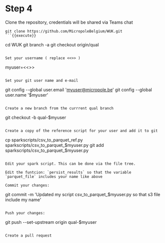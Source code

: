 # Step 4

Clone the repository, credentials will be shared via Teams chat  
```
git clone https://github.com/MicropoleBelgium/WUK.git
```{{execute}}

```
cd WUK
git branch -a
git checkout origin/qual
```{{execute}}

Set your username ( replace <<>> )  
```
myuser=<<>>
```

Set your git user name and e-mail 
```
git config --global user.email 'myuser@micropole.be'
git config --global user.name '$myuser'
```{{execute}}

Create a new branch from the currrent qual branch   
```
git checkout -b qual-$myuser
```{{execute}}

Create a copy of the reference script for your user and add it to git  
```
cp sparkscripts/csv_to_parquet_ref.py sparkscripts/csv_to_parquet_$myuser.py
git add sparkscripts/csv_to_parquet_$myuser.py
```{{execute}}

Edit your spark script. This can be done via the file tree.  

Edit the funtcion: `persist_results` so that the variable `parquet_file` includes your name like above  

Commit your changes:
```
git commit -m 'Updated my script csv_to_parquet_$myuser.py so that s3 file include my name'
```{{execute}}

Push your changes:
```
git push --set-upstream origin qual-$myuser
```{{execute}}

Create a pull request  
